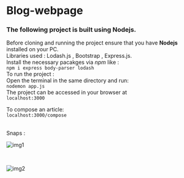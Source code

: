 # Blog-webpage

### The following project is built using Nodejs. <br>
Before cloning and running the project ensure that you have **Nodejs** installed on your PC. <br>
Libraries used : Lodash.js , Bootstrap , Express.js. <br>
Install the necessary pacakges via *npm* like :  <br>
```npm i express body-parser lodash```  <br>
To run the project :<br>
Open the terminal in the same directory and run: <br>
```nodemon app.js``` <br>
The project can be accessed in your browser at <br>
```localhost:3000```
 <br>
 
To compose an article: <br>
```localhost:3000/compose```  
<br>

Snaps : <br>

![img1](https://github.com/Surajv311/Blog-webpage/blob/master/images/1.jpg) 

<br>

![img2](https://github.com/Surajv311/Blog-webpage/blob/master/images/2.jpg)
